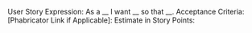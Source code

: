 User Story Expression: As a __ I want __ so that __. 
Acceptance Criteria:
[Phabricator Link if Applicable]: 
Estimate in Story Points: 
